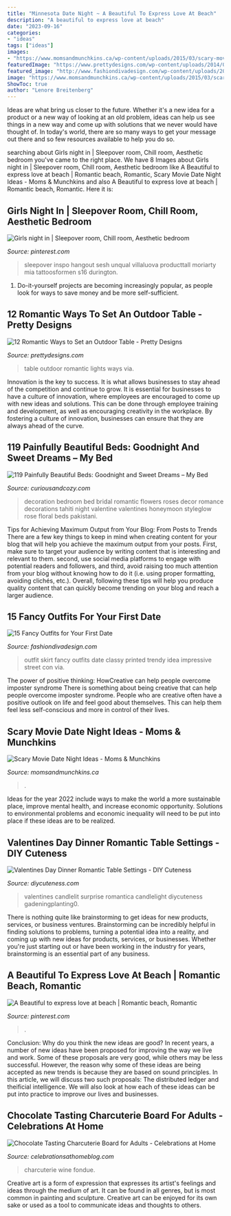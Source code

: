 ```yaml
---
title: "Minnesota Date Night ~ A Beautiful To Express Love At Beach"
description: "A beautiful to express love at beach"
date: "2023-09-16"
categories:
- "ideas"
tags: ["ideas"]
images:
- "https://www.momsandmunchkins.ca/wp-content/uploads/2015/03/scary-movie-date-night-printables-2.jpg"
featuredImage: "https://www.prettydesigns.com/wp-content/uploads/2014/08/Outdoor-Table-Romantic-Lights.jpg"
featured_image: "http://www.fashiondivadesign.com/wp-content/uploads/2014/08/fancy7-640x960.jpg"
image: "https://www.momsandmunchkins.ca/wp-content/uploads/2015/03/scary-movie-date-night-printables-2.jpg"
ShowToc: true
author: "Lenore Breitenberg"
---
```



Ideas are what bring us closer to the future. Whether it's a new idea for a product or a new way of looking at an old problem, ideas can help us see things in a new way and come up with solutions that we never would have thought of. In today's world, there are so many ways to get your message out there and so few resources available to help you do so.

	

		
searching about Girls night in | Sleepover room, Chill room, Aesthetic bedroom you've came to the right place. We have 8 Images about Girls night in | Sleepover room, Chill room, Aesthetic bedroom like A Beautiful to express love at beach | Romantic beach, Romantic, Scary Movie Date Night Ideas - Moms &amp; Munchkins and also A Beautiful to express love at beach | Romantic beach, Romantic. Here it is:
		
    
## Girls Night In | Sleepover Room, Chill Room, Aesthetic Bedroom

<img loading=lazy src="https://i.pinimg.com/736x/ca/a5/e3/caa5e30c967758d8f73127bbe8f8541c.jpg" onerror="this.onerror=null;this.src='https://tse2.mm.bing.net/th?id=OIP.A6Ya59iWJVo0P8yWclzDRAHaJ3&amp;pid=15.1';" alt="Girls night in | Sleepover room, Chill room, Aesthetic bedroom">

_Source: pinterest.com_

>sleepover inspo hangout sesh unqual villaluova producttall moriarty mia tattoosformen s16 durington. 

	

1. Do-it-yourself projects are becoming increasingly popular, as people look for ways to save money and be more self-sufficient.

    
## 12 Romantic Ways To Set An Outdoor Table - Pretty Designs

<img loading=lazy src="https://www.prettydesigns.com/wp-content/uploads/2014/08/Outdoor-Table-Romantic-Lights.jpg" onerror="this.onerror=null;this.src='https://tse2.mm.bing.net/th?id=OIP.bcbK-tCYDFnCeBoZ0Ei5OQHaLJ&amp;pid=15.1';" alt="12 Romantic Ways to Set an Outdoor Table - Pretty Designs">

_Source: prettydesigns.com_

>table outdoor romantic lights ways via. 

	

Innovation is the key to success. It is what allows businesses to stay ahead of the competition and continue to grow. It is essential for businesses to have a culture of innovation, where employees are encouraged to come up with new ideas and solutions. This can be done through employee training and development, as well as encouraging creativity in the workplace. By fostering a culture of innovation, businesses can ensure that they are always ahead of the curve.

    
## 119 Painfully Beautiful Beds: Goodnight And Sweet Dreams – My Bed

<img loading=lazy src="http://curiousandcozy.com/wp-content/uploads/2015/02/bed500.jpg" onerror="this.onerror=null;this.src='https://tse3.mm.bing.net/th?id=OIP.C-15cScl6wniqFUfClJFHwHaJ4&amp;pid=15.1';" alt="119 Painfully Beautiful Beds: Goodnight and Sweet Dreams – My Bed">

_Source: curiousandcozy.com_

>decoration bedroom bed bridal romantic flowers roses decor romance decorations tahiti night valentine valentines honeymoon styleglow rose floral beds pakistani. 

	

Tips for Achieving Maximum Output from Your Blog: From Posts to Trends
There are a few key things to keep in mind when creating content for your blog that will help you achieve the maximum output from your posts. First, make sure to target your audience by writing content that is interesting and relevant to them. second, use social media platforms to engage with potential readers and followers, and third, avoid raising too much attention from your blog without knowing how to do it (i.e. using proper formatting, avoiding clichés, etc.). Overall, following these tips will help you produce quality content that can quickly become trending on your blog and reach a larger audience.

    
## 15 Fancy Outfits For Your First Date

<img loading=lazy src="http://www.fashiondivadesign.com/wp-content/uploads/2014/08/fancy7-640x960.jpg" onerror="this.onerror=null;this.src='https://tse4.mm.bing.net/th?id=OIP.CdXPRBE6_Bcer5IGf3o1hwHaLH&amp;pid=15.1';" alt="15 Fancy Outfits for Your First Date">

_Source: fashiondivadesign.com_

>outfit skirt fancy outfits date classy printed trendy idea impressive street con via. 

	

The power of positive thinking: HowCreative can help people overcome imposter syndrome
There is something about being creative that can help people overcome imposter syndrome. People who are creative often have a positive outlook on life and feel good about themselves. This can help them feel less self-conscious and more in control of their lives.

    
## Scary Movie Date Night Ideas - Moms &amp; Munchkins

<img loading=lazy src="https://www.momsandmunchkins.ca/wp-content/uploads/2015/03/scary-movie-date-night-printables-2.jpg" onerror="this.onerror=null;this.src='https://tse3.mm.bing.net/th?id=OIP.t9C_p76WtvEDps5HAfCITwHaKZ&amp;pid=15.1';" alt="Scary Movie Date Night Ideas - Moms &amp; Munchkins">

_Source: momsandmunchkins.ca_

>. 

	

Ideas for the year 2022 include ways to make the world a more sustainable place, improve mental health, and increase economic opportunity. Solutions to environmental problems and economic inequality will need to be put into place if these ideas are to be realized.

    
## Valentines Day Dinner Romantic Table Settings - DIY Cuteness

<img loading=lazy src="https://diycuteness.com/wp-content/uploads/2019/12/Valentines-Day-Dinner-Romantic-Table-Settings-9.jpg" onerror="this.onerror=null;this.src='https://tse1.mm.bing.net/th?id=OIP.Xn-arz10oaYd3m-oGcJDgwHaNJ&amp;pid=15.1';" alt="Valentines Day Dinner Romantic Table Settings - DIY Cuteness">

_Source: diycuteness.com_

>valentines candlelit surprise romantica candlelight diycuteness gadeningplanting0. 

	

There is nothing quite like brainstorming to get ideas for new products, services, or business ventures. Brainstorming can be incredibly helpful in finding solutions to problems, turning a potential idea into a reality, and coming up with new ideas for products, services, or businesses. Whether you're just starting out or have been working in the industry for years, brainstorming is an essential part of any business.

    
## A Beautiful To Express Love At Beach | Romantic Beach, Romantic

<img loading=lazy src="https://i.pinimg.com/736x/1a/44/a3/1a44a337a02331e9793ebcd89753924b.jpg" onerror="this.onerror=null;this.src='https://tse3.mm.bing.net/th?id=OIP.Tc2O2SBp1gt0S-7EWgbNDQHaMu&amp;pid=15.1';" alt="A Beautiful to express love at beach | Romantic beach, Romantic">

_Source: pinterest.com_

>. 

	

Conclusion: Why do you think the new ideas are good?
In recent years, a number of new ideas have been proposed for improving the way we live and work. Some of these proposals are very good, while others may be less successful. However, the reason why some of these ideas are being accepted as new trends is because they are based on sound principles. In this article, we will discuss two such proposals: The distributed ledger and theificial intelligence. We will also look at how each of these ideas can be put into practice to improve our lives and businesses.

    
## Chocolate Tasting Charcuterie Board For Adults - Celebrations At Home

<img loading=lazy src="https://celebrationsathomeblog.com/wp-content/uploads/2010/10/chocolate-dessert-board.jpg" onerror="this.onerror=null;this.src='https://tse1.mm.bing.net/th?id=OIP.MrTvFk27VENpLzD7XBk8rgHaLJ&amp;pid=15.1';" alt="Chocolate Tasting Charcuterie Board for Adults - Celebrations at Home">

_Source: celebrationsathomeblog.com_

>charcuterie wine fondue. 

	

Creative art is a form of expression that expresses its artist's feelings and ideas through the medium of art. It can be found in all genres, but is most common in painting and sculpture. Creative art can be enjoyed for its own sake or used as a tool to communicate ideas and thoughts to others.

